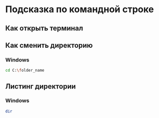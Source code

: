 # Подсказка по командной строке

## Как открыть терминал

## Как сменить директорию
### Windows
```sh
cd C:\folder_name
```

## Листинг директории
### Windows
```sh
dir
```
